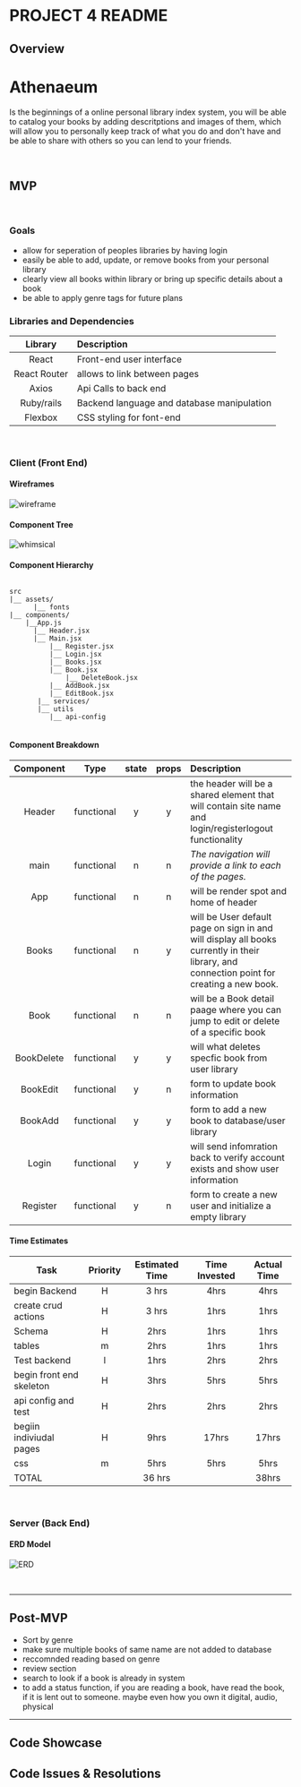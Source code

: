 # PROJECT 4 README <!-- omit in toc -->

## Overview

# Athenaeum

Is the beginnings of a online personal library index system, you will be able to catalog your books by adding descritptions and images of them, which will allow you to personally keep track of what you do and don't have and be able to share with others so you can lend to your friends.

<br>

## MVP

<br>

### Goals

- allow for seperation of peoples libraries by having login
- easily be able to add, update, or remove books from your personal library
- clearly view all books within library or bring up specific details about a book
- be able to apply genre tags for future plans
  <br>

### Libraries and Dependencies

|   Library    | Description                                |
| :----------: | :----------------------------------------- |
|    React     | Front-end user interface                   |
| React Router | allows to link between pages               |
|    Axios     | Api Calls to back end                      |
|  Ruby/rails  | Backend language and database manipulation |
|   Flexbox    | CSS styling for font-end                   |

<br>

### Client (Front End)

#### Wireframes

![wireframe](https://imgur.com/IIjmSKy.png)

#### Component Tree

![whimsical](https://imgur.com/oEn1nba.png)

#### Component Hierarchy

```structure

src
|__ assets/
      |__ fonts
|__ components/
    |__App.js
      |__ Header.jsx
      |__ Main.jsx
          |__ Register.jsx
          |__ Login.jsx
          |__ Books.jsx
          |__ Book.jsx
              |__ DeleteBook.jsx
          |__ AddBook.jsx
          |__ EditBook.jsx
       |__ services/
       |__ utils
          |__ api-config


```

#### Component Breakdown

| Component  |    Type    | state | props | Description                                                                                                                               |
| :--------: | :--------: | :---: | :---: | :---------------------------------------------------------------------------------------------------------------------------------------- |
|   Header   | functional |   y   |   y   | the header will be a shared element that will contain site name and login/registerlogout functionality                                    |
|    main    | functional |   n   |   n   | _The navigation will provide a link to each of the pages._                                                                                |
|    App     | functional |   n   |   n   | will be render spot and home of header                                                                                                    |
|   Books    | functional |   n   |   y   | will be User default page on sign in and will display all books currently in their library, and connection point for creating a new book. |
|    Book    | functional |   n   |   n   | will be a Book detail paage where you can jump to edit or delete of a specific book                                                       |
| BookDelete | functional |   y   |   y   | will what deletes specfic book from user library                                                                                          |
|  BookEdit  | functional |   y   |   n   | form to update book information                                                                                                           |
|  BookAdd   | functional |   y   |   y   | form to add a new book to database/user library                                                                                           |
|   Login    | functional |   y   |   y   | will send infomration back to verify account exists and show user information                                                             |
|  Register  | functional |   y   |   n   | form to create a new user and initialize a empty library                                                                                  |

#### Time Estimates

| Task                     | Priority | Estimated Time | Time Invested | Actual Time |
| ------------------------ | :------: | :------------: | :-----------: | :---------: |
| begin Backend            |    H     |     3 hrs      |   4hrs            |      4hrs       |
| create crud actions      |    H     |     3 hrs      |         1hrs      |       1hrs      |
| Schema                   |    H     |      2hrs      |        1hrs       |        1hrs     |
| tables                   |    m     |      2hrs      |         1hrs      |        1hrs     |
| Test backend             |    l     |      1hrs      |        2hrs       |       2hrs      |
| begin front end skeleton |    H     |      3hrs      |          5hrs     |      5hrs       |
| api config and test      |    H     |      2hrs      |          2hrs     |        2hrs     |
| begiin indiviudal pages  |    H     |      9hrs      |          17hrs     |       17hrs      |
| css                      |    m     |      5hrs      |          5hrs     |        5hrs     |
| TOTAL                    |          |     36 hrs     |               |       38hrs      |

<br>

### Server (Back End)

#### ERD Model

![ERD](https://imgur.com/RMQ0XBU.png)

<br>

---

## Post-MVP

- Sort by genre
- make sure multiple books of same name are not added to database
- reccomnded reading based on genre
- review section
- search to look if a book is already in system
- to add a status function, if you are reading a book, have read the book, if it is lent out to someone. maybe even how you own it digital, audio, physical

---

## Code Showcase

## Code Issues & Resolutions
